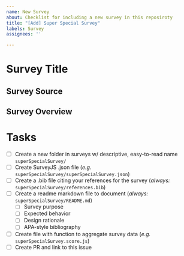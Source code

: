 ```yaml
---
name: New Survey
about: Checklist for including a new survey in this reposiroty
title: "[Add] Super Special Survey"
labels: Survey
assignees: ''

---
```


# Survey Title

## Survey Source

## Survey Overview 

# Tasks
- [ ] Create a new folder in surveys w/ descriptive, easy-to-read name `superSpecialSurvey/`
- [ ] Create SurveyJS .json file (*e.g.* `superSpecialSurvey/superSpecialSurvey.json`)
- [ ] Create a .bib file citing your references for the survey (*always:* `superSpecialSurvey/references.bib`)
- [ ] Create a readme markdown file to document (*always:* `superSpecialSurvey/README.md`) 
  - [ ] Survey purpose
  - [ ] Expected behavior
  - [ ] Design rationale
  - [ ] APA-style bibliography
- [ ] Create file with function to aggregate survey data (*e.g.* `superSpecialSurvey.score.js`)
- [ ] Create PR and link to this issue
